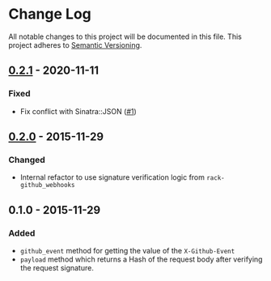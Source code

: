 # Change Log

All notable changes to this project will be documented in this file.
This project adheres to [Semantic Versioning](http://semver.org/).

## [0.2.1] - 2020-11-11

### Fixed

- Fix conflict with Sinatra::JSON ([#1](https://github.com/chrismytton/sinatra-github_webhooks/pull/1))

## [0.2.0] - 2015-11-29

### Changed

- Internal refactor to use signature verification logic from `rack-github_webhooks`

## 0.1.0 - 2015-11-29

### Added

- `github_event` method for getting the value of the `X-Github-Event`
- `payload` method which returns a Hash of the request body after verifying the request signature.

[0.2.0]: https://github.com/chrismytton/sinatra-github_webhooks/compare/v0.1.0...v0.2.0
[0.2.1]: https://github.com/chrismytton/sinatra-github_webhooks/compare/v0.2.0...v0.2.1
